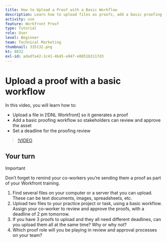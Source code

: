 ```yaml
---
title: How to Upload a Proof with a Basic Workflow
description: Learn how to upload files as proofs, add a basic proofing workflow for stakeholder review and approval, and set deadlines for proofing review in [!DNL Workfront].
activity: use
feature: Workfront Proof
type: Tutorial
role: User
level: Beginner
team: Technical Marketing
thumbnail: 335132.png
kt: 8832
exl-id: adadfa42-1c41-4b45-a947-e0851b3117d3
---
```

# Upload a proof with a basic workflow

In this video, you will learn how to:

* Upload a file in [!DNL Workfront] so it generates a proof
* Add a basic proofing workflow so stakeholders can review and approve the asset
* Set a deadline for the proofing review

>[!VIDEO](https://video.tv.adobe.com/v/335132/?quality=12)

## Your turn

>[!IMPORTANT]
>
>Don’t forget to remind your co-workers you’re sending them a proof as part of your Workfront training.


1. Find several files on your computer or a server that you can upload. These can be text documents, images, spreadsheets, etc.
1. Upload two files to your practice project or task, using a basic workflow. Assign your co-worker to review and approve the proofs, with a deadline of 2 pm tomorrow.
1. If you have 3 proofs to upload and they all need different deadlines, can you upload them all at the same time? Why or why not?
1. Which proof role will you be playing in review and approval processes on your team?

<!--
## Learn more
* Supported proofing file types
* Configure a proof
-->

<!--
## Guides
* Plan a basic workflow worksheet
* Upload proofs in Workfront
-->
